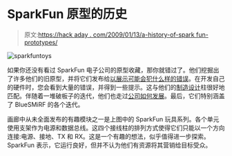 # SparkFun 原型的历史

> 原文:[https://hack aday . com/2009/01/13/a-history-of-spark fun-prototypes/](https://hackaday.com/2009/01/13/a-history-of-sparkfun-prototypes/)

![sparkfuntoys](../Images/f9503bd3d2ba6b74dd0268b0a5e837b6.png "sparkfuntoys")

如果你还没有看过 SparkFun 电子公司的原型收藏，那你就错过了。他们挖掘出了许多他们的旧原型，并将它们发布给[以展示可能会犯什么样的错误](http://www.sparkfun.com/commerce/tutorial_info.php?tutorials_id=42&page=1)。在开发自己的硬件时，您会看到大量的错误，并得到一些提示。这与他们的[制造设计](http://hackaday.com/2008/11/08/design-for-manufacture/ "Design for manufacture  - Hack a Day")柱很好地匹配。伴随着一堆破板子的迭代，他们也走过[公司如何发展](http://www.sparkfun.com/commerce/tutorial_info.php?tutorials_id=42&page=2)。最后，它们特别涵盖了 BlueSMiRF 的各个迭代。

画廊中从未全面发布的有趣模块之一是上图中的 SparkFun 玩具系列。各个单元使用支架作为电源和数据总线。这四个接线柱的排列方式使得它们只能以一个方向连接:电源、接地、TX 和 RX。这是一个有趣的想法，似乎值得进一步探索。SparkFun 表示，它运行良好，但并不认为他们有资源将其营销给目标受众。